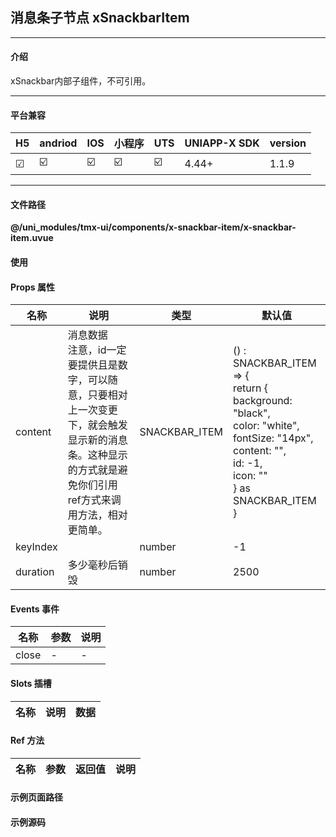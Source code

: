 
## 消息条子节点 xSnackbarItem

***

#### 介绍

xSnackbar内部子组件，不可引用。

***

#### 平台兼容

| H5 | andriod | IOS | 小程序 | UTS | UNIAPP-X SDK | version |
| --- | --- | --- | --- | --- | --- | --- |
| ☑ | ☑️ | ☑️ | ☑️ | ☑️ | 4.44+ | 1.1.9 |

***

#### 文件路径

**@/uni_modules/tmx-ui/components/x-snackbar-item/x-snackbar-item.uvue**

#### 使用

<x-snackbar-item></x-snackbar-item>

#### Props 属性

| 名称 | 说明 | 类型 | 默认值 |
| ------ | ---- | ---- | ---- |
| content | 消息数据<br>注意，id一定要提供且是数字，可以随意，只要相对上一次变更下，就会触发<br>显示新的消息条。这种显示的方式就是避免你们引用ref方式来调用方法，相对更简单。 | SNACKBAR_ITEM | () : SNACKBAR_ITEM => {<br>    return {<br>        background: "black",<br>        color: "white",<br>        fontSize: "14px",<br>        content: "",<br>        id: -1,<br>        icon: ""<br>    } as SNACKBAR_ITEM<br>} |
| keyIndex |  | number | -1 |
| duration | 多少毫秒后销毁 | number | 2500 |



#### Events 事件

| 名称 | 参数 | 说明 |
| ------ | ---- | ---- |
| close | - | - |


#### Slots 插槽

| 名称 | 说明 | 数据 |
| ------ | ---- | ---- |


#### Ref 方法

| 名称 | 参数 | 返回值 | 说明 |
| ------ | ---- | ---- | ---- |


#### 示例页面路径



#### 示例源码


		

